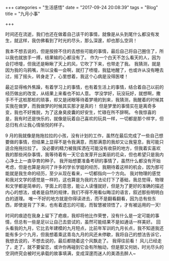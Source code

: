 +++
categories = "生活感悟"
date = "2017-09-24 20:08:39"
tags = "Blog"
title = "九月小事"

+++

时间还在流逝，我们也还在做着自己该干的事情，就像是从头到尾什么都没有发生，就这样，我仿佛看到了时光的尽头，那么深邃，却也那么空洞！
<!--more-->

我本不想去说的，但是按捺不住的去想些可能的事情，最后自己将自己圈住了，所以我也就放手一搏，结果输的心都没有了。
作为一个白天不怎么看天的人，因为会打喷嚏，但我还是瞅瞅了天上的风，它吹了下来，也带走了我。
我猜测，就是因为我的乌鸦嘴，所以没看一会啊，就打了喷嚏，我猛地醒了，也或许从没有睡去过，摇了摇头，转身走了，心里想着，我这个心病是没得医喽！

最近显得格外焦躁，有着学习上的事情，也有着生活上的事情，结合着自己以前的经历做出的改变，从结果上来看也不如人意。
学没学好，玩没玩好，就想啊，撒手不干这桩那桩的琐事，却又是闭眼等待着梦境的到来，我猜测，我醒着的时候其实我在做梦，而我做梦的时候其实那才是真的！
但是梦里的事情实在是离奇多变，我也不好推脱，为了这身臭皮囊的好安生，忙碌在所不辞啊。
令我惊喜的是，我有时还是快乐的，就像是玩着自己喜欢的玩具一样，一切都是那个样字，但总归有点让我心情愉悦的样子。

 9 月的我就像是拖拖拉拉的小孩，没有计划的工作，虽然在最后完成了一些自己想要做的事情，但结果上显得不是令我满意，而那满意的我却又让我窒息，我可能只适合拖拖拉拉了。
没必要的精力被我挥洒在可能没有收获的地方，但我着实喜欢我的那些闲杂事情，我等待着有一天它会发芽开出美丽的花朵，但也希望只是我内心净土上一直孕育的种子。
我开始想要准备考研的事情了，虽然什么都没有开始考虑，但是也算是询问了许多的学长学姐的经历，我期待着这样的机会，因为那可能就是我生命的经历，至少从现在看来，一切都指向一个方向。
我对物理的感觉和我对文学的感觉是一样的，这也算是为我的方法论打下了基础，我总觉得，物理和文学都是简单的，字面上的意思，能让人读懂就好，但是为了更好的准确的描述内心的想法，或者是自然的规律，我们不得不用看似晦涩的语言，叙述那些明明白白的道理。
唯一不好的地方就是你得读进去，而不是翻看翻看，因为总有些东西，即使是背了下来，也有着遗忘的可能，而智慧被领悟了，才有被运用的一天!

时间的痕迹在我身上留下了疤痕，我却将他比作荣誉，没有什么是一定可能的事情，但总有一些是足以让自己去尝试的，虽然可能结果不是如通话一样美好。
回头看我的九月，它比去年建模的九月短点，比前年军训的九月长点，我不知道我还能有多少个九月，但我想着乘这青岛九月的风还未停歇，我将自己的想法告诉它，我想去说的，不想去说的，最后都随着这个风飘走了。
我得往前看！
风儿已经走了，走了，就不要留恋，或许你再碰到它会有所触动，但是那又何妨，时光尽头的空洞终究会被时光承载的故事填满，变成深邃而迷人的美酒去醉人~
